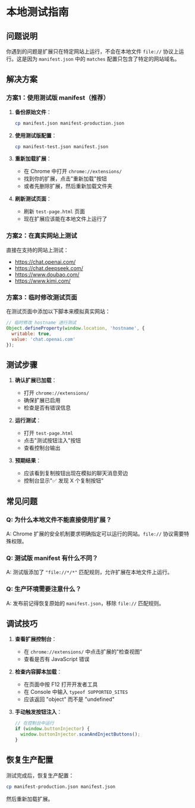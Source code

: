 # 本地测试指南

## 问题说明

你遇到的问题是扩展只在特定网站上运行，不会在本地文件 `file://` 协议上运行。这是因为 `manifest.json` 中的 `matches` 配置只包含了特定的网站域名。

## 解决方案

### 方案1：使用测试版 manifest（推荐）

1. **备份原始文件**：
   ```bash
   cp manifest.json manifest-production.json
   ```

2. **使用测试版配置**：
   ```bash
   cp manifest-test.json manifest.json
   ```

3. **重新加载扩展**：
   - 在 Chrome 中打开 `chrome://extensions/`
   - 找到你的扩展，点击"重新加载"按钮
   - 或者先删除扩展，然后重新加载文件夹

4. **刷新测试页面**：
   - 刷新 `test-page.html` 页面
   - 现在扩展应该能在本地文件上运行了

### 方案2：在真实网站上测试

直接在支持的网站上测试：
- https://chat.openai.com/
- https://chat.deepseek.com/
- https://www.doubao.com/
- https://www.kimi.com/

### 方案3：临时修改测试页面

在测试页面中添加以下脚本来模拟真实网站：

```javascript
// 临时修改 hostname 进行测试
Object.defineProperty(window.location, 'hostname', {
  writable: true,
  value: 'chat.openai.com'
});
```

## 测试步骤

1. **确认扩展已加载**：
   - 打开 `chrome://extensions/`
   - 确保扩展已启用
   - 检查是否有错误信息

2. **运行测试**：
   - 打开 `test-page.html`
   - 点击"测试按钮注入"按钮
   - 查看控制台输出

3. **预期结果**：
   - 应该看到复制按钮出现在模拟的聊天消息旁边
   - 控制台显示"✅ 发现 X 个复制按钮"

## 常见问题

### Q: 为什么本地文件不能直接使用扩展？
A: Chrome 扩展的安全机制要求明确指定可以运行的网站。`file://` 协议需要特殊权限。

### Q: 测试版 manifest 有什么不同？
A: 测试版添加了 `"file://*/*"` 匹配规则，允许扩展在本地文件上运行。

### Q: 生产环境需要注意什么？
A: 发布前记得恢复原始的 `manifest.json`，移除 `file://` 匹配规则。

## 调试技巧

1. **查看扩展控制台**：
   - 在 `chrome://extensions/` 中点击扩展的"检查视图"
   - 查看是否有 JavaScript 错误

2. **检查内容脚本加载**：
   - 在页面中按 F12 打开开发者工具
   - 在 Console 中输入 `typeof SUPPORTED_SITES`
   - 应该返回 "object" 而不是 "undefined"

3. **手动触发按钮注入**：
   ```javascript
   // 在控制台中运行
   if (window.buttonInjector) {
     window.buttonInjector.scanAndInjectButtons();
   }
   ```

## 恢复生产配置

测试完成后，恢复生产配置：

```bash
cp manifest-production.json manifest.json
```

然后重新加载扩展。